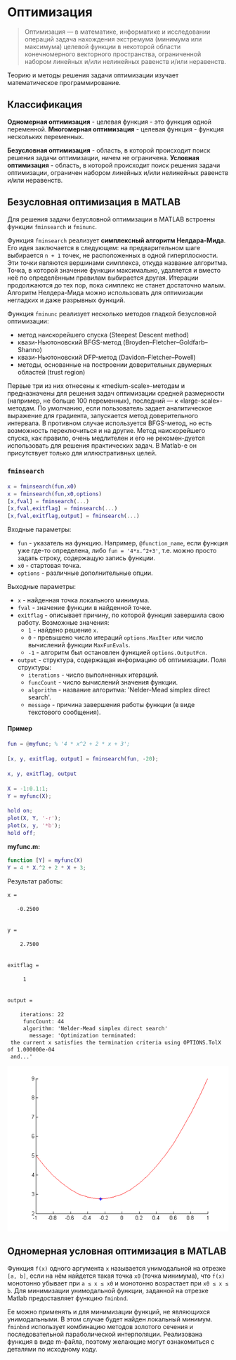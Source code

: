 # Оптимизация

> Оптимизация — в математике, информатике и исследовании операций задача нахождения экстремума (минимума или максимума) целевой функции в некоторой области конечномерного векторного пространства, ограниченной набором линейных и/или нелинейных равенств и/или неравенств.

Теорию и методы решения задачи оптимизации изучает математическое программирование.

## Классификация

**Одномерная оптимизация** - целевая функция - это функция одной переменной.
**Многомерная оптимизация** - целевая функция - функция нескольких переменных.

**Безусловная оптимизация** - область, в которой происходит поиск решения задачи оптимизации, ничем не ограничена.
**Условная оптимизация** - область, в которой происходит поиск решения задачи оптимизации, ограничен набором линейных и/или нелинейных равенств и/или неравенств.

## Безусловная оптимизация в MATLAB

Для решения задачи безусловной оптимизации в MATLAB встроены функции `fminsearch` и `fminunc`.

Функция `fminsearch` реализует __симплексный алгоритм Нелдара-Мида__. Его идея заключается в следующем: на предварительном шаге выбирается `n + 1` точек, не расположенных в одной гиперплоскости. Эти точки являются вершинами симплекса, откуда название алгоритма. Точка, в которой значение функции максимально, удаляется и вместо неё по определённым правилам выбирается другая. Итерации продолжаются до тех пор, пока симплекс не станет достаточно малым. Алгоритм Нелдера-Мида можно использовать для оптимизации негладких и даже разрывных функций.

Функция `fminunc` реализует несколько методов гладкой безусловной оптимизации:

* метод наискорейшего спуска (Steepest Descent method)
* квази-Ньютоновский BFGS-метод (Broyden–Fletcher–Goldfarb–Shanno)
* квази-Ньютоновский DFP-метод (Davidon–Fletcher–Powell)
* методы, основанные на построении доверительных двумерных областей (trust region)

Первые три из них отнесены к «medium-scale»-методам и предназначены для решения задач оптимизации средней размерности (например, не больше 100 переменных), последний — к «large-scale»-методам. По умолчанию, если пользователь задает аналитическое выражение для градиента, запускается метод доверительного интервала. В противном случае используется BFGS-метод, но есть возможность переключиться и на 
другие. Метод наискорейшего спуска, как правило, очень медлителен и его не рекомен-дуется использовать для решения практических задач. В Matlab-е он присутствует только для иллюстративных целей.

### `fminsearch`

```matlab
x = fminsearch(fun,x0)
x = fminsearch(fun,x0,options)
[x,fval] = fminsearch(...)
[x,fval,exitflag] = fminsearch(...)
[x,fval,exitflag,output] = fminsearch(...)
```

Входные параметры:

* `fun` - указатель на функцию. Например, `@function_name`, если функция уже где-то определена, либо `fun = '4*x.^2+3'`, т.е. можно просто задать строку, содержащую запись функции.
* `x0` - стартовая точка.
* `options` - различные дополнительные опции.

Выходные параметры:

* `x` - найденная точка локального минимума.
* `fval` - значение функции в найденной точке.
* `exitflag` - описывает причину, по которой функция завершила свою работу. Возможные значения:
  * `1` - найдено решение `x`.
  * `0` - превышено число итераций `options.MaxIter` или число вычислений функции `MaxFunEvals`.
  * `-1` - алгоритм был остановлен функцией `options.OutputFcn`.
* `output` - структура, содержащая информацию об оптимизации. Поля структуры:
  * `iterations` - число выполненных итераций.
  * `funcCount` - число вычислений значения функции.
  * `algorithm` - название алгоритма: 'Nelder-Mead simplex direct search'.
  * `message` - причина завершения работы функции (в виде текстового сообщения).

#### Пример

```matlab
fun = @myfunc; % '4 * x^2 + 2 * x + 3'; 

[x, y, exitflag, output] = fminsearch(fun, -20);

x, y, exitflag, output

X = -1:0.1:1;
Y = myfunc(X);

hold on;
plot(X, Y, '-r');
plot(x, y, '*b');
hold off;
```

**myfunc.m:**

```matlab
function [Y] = myfunc(X)
Y = 4 * X.^2 + 2 * X + 3;
```

Результат работы:
```
x =

   -0.2500


y =

    2.7500


exitflag =

     1


output = 

    iterations: 22
     funcCount: 44
     algorithm: 'Nelder-Mead simplex direct search'
       message: 'Optimization terminated:
 the current x satisfies the termination criteria using OPTIONS.TolX of 1.000000e-04 
 and...'
```

![Результат безусловной одномерной интерполяции](/7/img1.png)

## Одномерная условная оптимизация в MATLAB

Функция `f(x)` одного аргумента `x` называется унимодальной на отрезке `[a, b]`, если на нём найдется такая точка `x0` (точка минимума), что `f(x)` монотонно убывает при `a ≤ x ≤ x0` и монотонно возрастает при `x0 ≤ x ≤ b`. Для минимизации унимодальной функции, заданной на отрезке Matlab предоставляет функцию `fminbnd`. 

Ее можно применять и для минимизации функций, не являющихся унимодальными. В этом случае будет найден локальный минимум. `fminbnd` использует комбинацию методов золотого сечения и последовательной параболической интерполяции. Реализована функция в виде m-файла, поэтому желающие могут ознакомиться с деталями по исходному коду.

